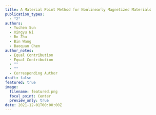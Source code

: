 ```yaml
---
title: A Material Point Method for Nonlinearly Magnetized Materials
publication_types:
  - "2"
authors:
  - Yuchen Sun
  - Xingyu Ni
  - Bo Zhu
  - Bin Wang
  - Baoquan Chen
author_notes:
  - Equal Contribution
  - Equal Contribution
  - ""
  - ""
  - Corresponding Author
draft: false
featured: true
image:
  filename: featured.png
  focal_point: Center
  preview_only: true
date: 2021-12-01T00:00:00Z
---
```

